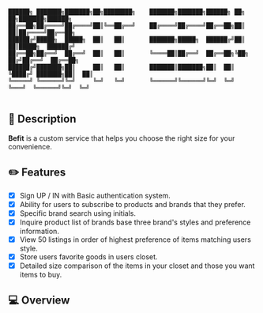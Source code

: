 ~~~

██████╗ ███████╗███████╗██╗████████╗    ███████╗███████╗██████╗ ██╗   ██╗███████╗██████╗ 
██╔══██╗██╔════╝██╔════╝██║╚══██╔══╝    ██╔════╝██╔════╝██╔══██╗██║   ██║██╔════╝██╔══██╗
██████╔╝█████╗  █████╗  ██║   ██║       ███████╗█████╗  ██████╔╝██║   ██║█████╗  ██████╔╝
██╔══██╗██╔══╝  ██╔══╝  ██║   ██║       ╚════██║██╔══╝  ██╔══██╗╚██╗ ██╔╝██╔══╝  ██╔══██╗
██████╔╝███████╗██║     ██║   ██║       ███████║███████╗██║  ██║ ╚████╔╝ ███████╗██║  ██║
╚═════╝ ╚══════╝╚═╝     ╚═╝   ╚═╝       ╚══════╝╚══════╝╚═╝  ╚═╝  ╚═══╝  ╚══════╝╚═╝  ╚═╝
                                                                                         
~~~

## 🌟 Description

**Befit** is a custom service that helps you choose the right size for your convenience.


## :pencil2: Features

- [x] Sign UP / IN with Basic authentication system.
- [x] Ability for users to subscribe to products and brands that they prefer.
- [x] Specific brand search using initials.
- [x] Inquire product list of brands base three brand's styles and preference information.
- [x] View 50 listings in order of highest preference of items matching users style.
- [x] Store users favorite goods in users closet.
- [x] Detailed size comparison of the items in your closet and those you want items to buy.

## :computer: Overview



